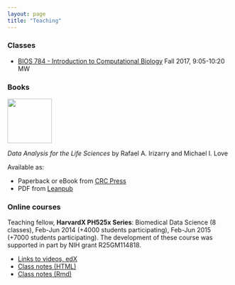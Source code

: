 ```yaml
---
layout: page
title: "Teaching"
---
```


### Classes

* [BIOS 784 - Introduction to Computational Biology](http://mikelove.github.io/compbio)
  Fall 2017, 9:05-10:20 MW

### Books

[<img width="100" src="https://s3.amazonaws.com/titlepages.leanpub.com/dataanalysisforthelifesciences/large?1443014076">](https://leanpub.com/dataanalysisforthelifesciences/)

*Data Analysis for the Life Sciences* by Rafael A. Irizarry and Michael I. Love

Available as:

* Paperback or eBook from [CRC Press](https://www.crcpress.com/Data-Analysis-for-the-Life-Sciences-with-R/Irizarry-Love/p/book/9781498775670)
* PDF from [Leanpub](https://leanpub.com/dataanalysisforthelifesciences/)

### Online courses

Teaching fellow, **HarvardX PH525x Series**: Biomedical Data Science
(8 classes), Feb-Jun 2014 (+4000 students participating), Feb-Jun 2015 (+7000 students
participating). The development of these course was supported in part by NIH grant R25GM114818.

* [Links to videos, edX](http://rafalab.github.io/pages/harvardx.html)
* [Class notes (HTML)](http://genomicsclass.github.io/book/)
* [Class notes (Rmd)](https://github.com/genomicsclass/labs)

